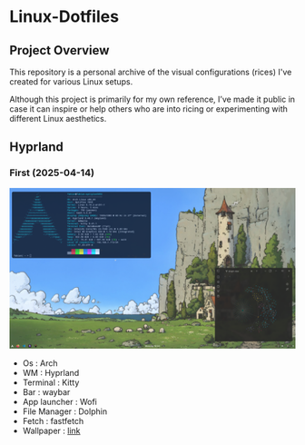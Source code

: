 # Linux-Dotfiles
## Project Overview

This repository is a personal archive of the visual configurations (rices) I've created for various Linux setups.

Although this project is primarily for my own reference, I’ve made it public in case it can inspire or help others who are into ricing or experimenting with different Linux aesthetics. 
## Hyprland
### First (2025-04-14)
![apps](./hyprland/2025-04-14/apps.png)
- Os : Arch
- WM : Hyprland
- Terminal : Kitty
- Bar : waybar
- App launcher : Wofi
- File Manager : Dolphin
- Fetch : fastfetch
- Wallpaper : [link](https://wallhaven.cc/w/m38g61)